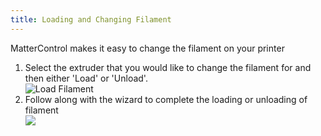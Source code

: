 ```yaml
---
title: Loading and Changing Filament
---
```


MatterControl makes it easy to change the filament on your printer

1. Select the extruder that you would like to change the filament for and then either 'Load' or 'Unload'.  
![Load Filament](https://www.matterhackers.com/r/HhgLb8)
1. Follow along with the wizard to complete the loading or unloading of filament  
![](https://www.matterhackers.com/r/vdCgyQ)